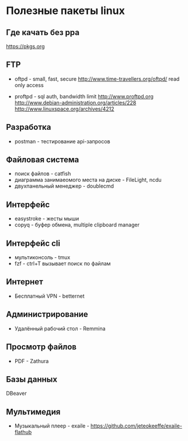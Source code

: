 Полезные пакеты linux
=====================

## Где качать без ppa

https://pkgs.org

## FTP

* oftpd - small, fast, secure
	http://www.time-travellers.org/oftpd/
	read only access

* proftpd - sql auth, bandwidth limit
	http://www.proftpd.org
	http://www.debian-administration.org/articles/228
	http://www.linuxspace.org/archives/4212


## Разработка

* postman - тестирование api-запросов

## Файловая система

* поиск файлов - catfish
* диаграмма занимаеомого места на диске - FileLight, ncdu
* двухпанельный менеджер - doublecmd

## Интерфейс

* easystroke - жесты мыши
* copyq - буфер обмена, multiple clipboard manager

## Интерфейс cli

* мультиконсоль - tmux
* fzf - ctrl+T вызывает поиск по файлам

## Интернет

* Бесплатный VPN - betternet

## Администрирование

* Удалённый рабочий стол - Remmina

## Просмотр файлов

* PDF - Zathura

## Базы данных

DBeaver

## Мультимедия

* Музыкальный плеер - exaile - https://github.com/jeteokeeffe/exaile-flathub
